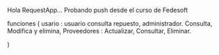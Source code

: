 Hola RequestApp... Probando push desde el curso de Fedesoft

funciones (
usario  : usuario consulta repuesto,
administrador. Consulta, Modifica y elimina,
Proveedores : Actualizar, Consultar, Eliminar.

)